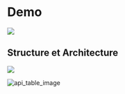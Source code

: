 # Demo
![ ](https://github.com/ABOUSSALIM/SecuritychatApp/issues/1#issue-2762271871.mp4)

## Structure et Architecture
![ ](https://github.com/ABOUSSALIM/SecuritychatApp/issues/2#issue-2762273443.jpg)

![api_table_image](https://github.com/user-attachments/assets/6e6ce0a2-228d-4b72-8cb1-1a06c9514ee4)
